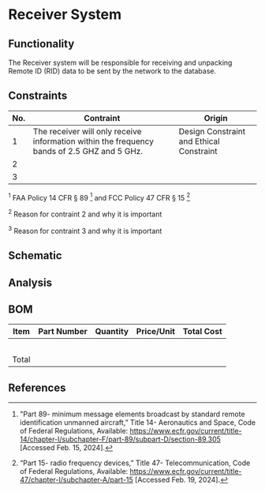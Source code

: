 # Receiver System 
## Functionality
The Receiver system will be responsible for receiving and unpacking Remote ID (RID) data to be sent by the network to the database.
## Constraints
| No.| Contraint | Origin |
| -- | --------- |--------|
|  1 | The receiver will only receive information within the frequency bands of 2.5 GHZ and 5 GHz. | Design Constraint and Ethical Constraint|
|  2 |           |        |                          
|  3 |           |        |              

<sup>1</sup> FAA Policy 14 CFR § 89 [^1] and FCC Policy 47 CFR § 15 [^2]  <!-- I forgot what source was used to find the frequencies that the RID was transmitted through so I just put these -->

<sup>2</sup> Reason for contraint 2 and why it is important

<sup>3</sup> Reason for contraint 3 and why it is important

## Schematic

## Analysis

## BOM
| Item     | Part Number | Quantity | Price/Unit     | Total Cost |
| -------- | ------------| -------- |----------------|------------|
|          |             |          |                |            |
|          |             |          |                |            |
|          |             |          |                |            |
|          |             |          |                |            |
|          |             |          |                |            |
|Total     |             |          |                |            |

## References
[^1]: "Part 89- minimum message elements broadcast by standard remote identification unmanned aircraft,” Title 14- Aeronautics and Space, Code of Federal Regulations, Available: https://www.ecfr.gov/current/title-14/chapter-I/subchapter-F/part-89/subpart-D/section-89.305 [Accessed Feb. 15, 2024].
[^2]: “Part 15- radio frequency devices,” Title 47- Telecommunication, Code of Federal Regulations, Available: https://www.ecfr.gov/current/title-47/chapter-I/subchapter-A/part-15 [Accessed Feb. 19, 2024].
